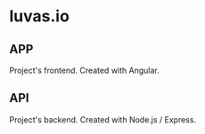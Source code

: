 # luvas.io

## APP

Project's frontend. Created with Angular.

## API

Project's backend. Created with Node.js / Express.
